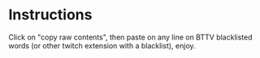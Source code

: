 # Instructions

Click on "copy raw contents", then paste on any line on BTTV blacklisted words (or other twitch extension with a blacklist), enjoy. 
